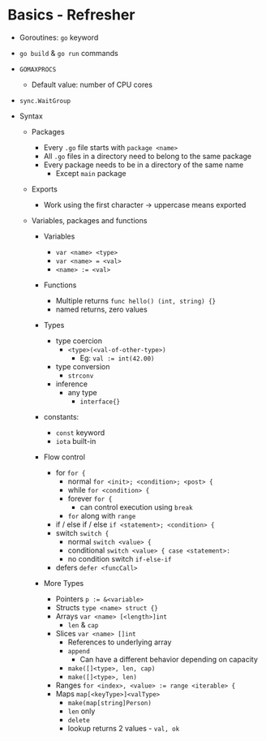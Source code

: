 # Basics - Refresher

- Goroutines: `go` keyword

- `go build` & `go run` commands

- `GOMAXPROCS`
  - Default value: number of CPU cores

- `sync.WaitGroup`

- Syntax
  - Packages
    - Every `.go` file starts with `package <name>`
    - All `.go` files in a directory need to belong to the same package
    - Every package needs to be in a directory of the same name
      - Except `main` package

  - Exports
    - Work using the first character -> uppercase means exported

  - Variables, packages and functions
    - Variables
      - `var <name> <type>`
      - `var <name> = <val>`
      - `<name> := <val>`

    - Functions
      - Multiple returns
        `func hello() (int, string) {}`
      - named returns, zero values

    - Types
      - type coercion
        - `<type>(<val-of-other-type>)`
          - Eg: `val := int(42.00)`
      - type conversion
        - `strconv`
      - inference
        - any type
          - `interface{}`

    - constants:
      - `const` keyword
      - `iota` built-in

    - Flow control
      - for `for {`
        - normal `for <init>; <condition>; <post> {`
        - while `for <condition> {`
        - forever `for {`
          - can control execution using `break`
        - `for` along with `range`
      - if / else if / else `if <statement>; <condition> {`
      - switch `switch {`
        - normal `switch <value> {`
        - conditional `switch <value> { case <statement>: `
        - no condition switch `if-else-if`
      - defers `defer <funcCall>`

    - More Types
      - Pointers `p := &<variable>`
      - Structs `type <name> struct {}`
      - Arrays `var <name> [<length>]int`
        - `len` & `cap`
      - Slices `var <name> []int`
        - References to underlying array
        - `append`
          - Can have a different behavior depending on capacity
        - `make([]<type>, len, cap)`
        - `make([]<type>, len)`
      - Ranges `for <index>, <value> := range <iterable> {`
      - Maps `map[<keyType>]<valType>`
        - `make(map[string]Person)`
        - `len` only
        - `delete`
        - lookup returns 2 values - `val, ok`
